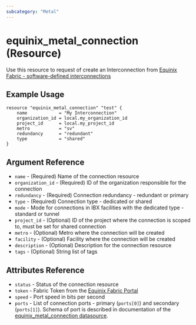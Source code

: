 ```yaml
---
subcategory: "Metal"
---
```


# equinix_metal_connection (Resource)

Use this resource to request of create an Interconnection from [Equinix Fabric - software-defined interconnections](https://metal.equinix.com/developers/docs/networking/fabric/)

## Example Usage

```hcl
resource "equinix_metal_connection" "test" {
    name            = "My Interconnection"
    organization_id = local.my_organization_id
    project_id      = local.my_project_id
    metro           = "sv"
    redundancy      = "redundant"
    type            = "shared"
}
```

## Argument Reference

* `name` - (Required) Name of the connection resource
* `organization_id` - (Required) ID of the organization responsible for the connection
* `redundancy` - (Required) Connection redundancy - redundant or primary
* `type` - (Required) Connection type - dedicated or shared
* `mode` - Mode for connections in IBX facilities with the dedicated type - standard or tunnel
* `project_id` - (Optional) ID of the project where the connection is scoped to, must be set for shared connection
* `metro` - (Optional) Metro where the connection will be created
* `facility` - (Optional) Facility where the connection will be created
* `description` - (Optional) Description for the connection resource
* `tags` - (Optional) String list of tags

## Attributes Reference

* `status` - Status of the connection resource
* `token` - Fabric Token from the [Equinix Fabric Portal](https://fabric.equinix.com/dashboard)
* `speed` - Port speed in bits per second
* `ports` - List of connection ports - primary (`ports[0]`) and secondary (`ports[1]`). Schema of port is described in documentation of the [equinix_metal_connection datasource](../data-sources/equinix_metal_connection.md).
 